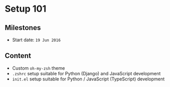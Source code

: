 # Setup 101

## Milestones

* Start date: `19 Jun 2016`

## Content

* Custom `oh-my-zsh` theme
* `.zshrc` setup suitable for Python (Django) and JavaScript development
* `init.el` setup suitable for Python / JavaScript (TypeScript) development
